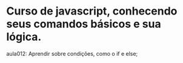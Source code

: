 # Curso de javascript, conhecendo seus comandos básicos e sua lógica.
aula012: Aprendir sobre condições, como o if e else;
